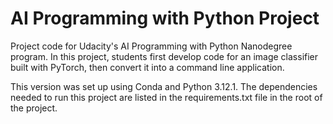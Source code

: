 # AI Programming with Python Project

Project code for Udacity's AI Programming with Python Nanodegree program. In this project, students first develop code for an image classifier built with PyTorch, then convert it into a command line application.

This version was set up using Conda and Python 3.12.1.
The dependencies needed to run this project are listed in the requirements.txt file in the root of the project.
